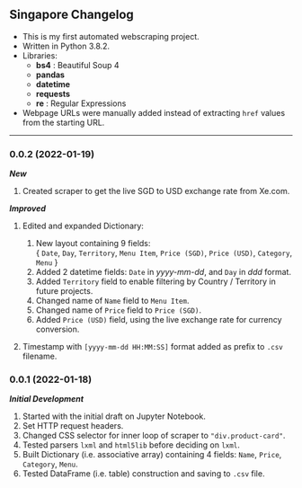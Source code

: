 ## Singapore Changelog

- This is my first automated webscraping project.
- Written in Python 3.8.2.
-	Libraries:
	-	**bs4** : Beautiful Soup 4
	-	**pandas**
	-	**datetime**
	-	**requests**
	-	**re** : Regular Expressions
- Webpage URLs were manually added instead of extracting `href` values from the starting URL.

---

### 0.0.2 (2022-01-19)

***New***

1. Created scraper to get the live SGD to USD exchange rate from Xe.com.


***Improved***

1. Edited and expanded Dictionary:
	1. New layout containing 9 fields: <br> { `Date`, `Day`, `Territory`, `Menu Item`, `Price (SGD)`, `Price (USD)`, `Category`, `Menu` }
	2. Added 2 datetime fields: `Date` in *yyyy-mm-dd*, and `Day` in *ddd* format.
	3. Added `Territory` field to enable filtering by Country / Territory in future projects.
	4. Changed name of `Name` field to `Menu Item`.
	5. Changed name of `Price` field to `Price (SGD)`.
	6.  Added `Price (USD)` field, using the live exchange rate for currency conversion.

2. Timestamp with `[yyyy-mm-dd HH:MM:SS]` format added as prefix to `.csv` filename.

### 0.0.1 (2022-01-18)

***Initial Development***

1. Started with the initial draft on Jupyter Notebook.
2. Set HTTP request headers.
3. Changed CSS selector for inner loop of scraper to `"div.product-card"`.
4. Tested parsers `lxml` and `html5lib` before deciding on `lxml`.
5. Built Dictionary (i.e. associative array) containing 4 fields: `Name`, `Price`, `Category`, `Menu`.
6. Tested DataFrame (i.e. table) construction and saving to `.csv` file.
